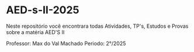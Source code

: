 # AED-s-II-2025
Neste repositório você encontrara todas Atividades, TP's, Estudos e Provas sobre a matéria AED'S II
<p>Professor: Max do Val Machado
Periodo: 2°/2025 </p>
